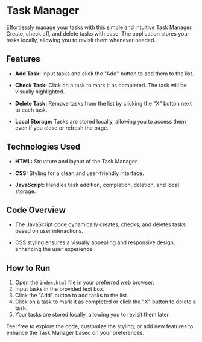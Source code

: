 # Task Manager

Effortlessly manage your tasks with this simple and intuitive Task Manager. Create, check off, and delete tasks with ease. The application stores your tasks locally, allowing you to revisit them whenever needed.

## Features

- **Add Task:** Input tasks and click the "Add" button to add them to the list.

- **Check Task:** Click on a task to mark it as completed. The task will be visually highlighted.

- **Delete Task:** Remove tasks from the list by clicking the "X" button next to each task.

- **Local Storage:** Tasks are stored locally, allowing you to access them even if you close or refresh the page.

## Technologies Used

- **HTML:** Structure and layout of the Task Manager.
  
- **CSS:** Styling for a clean and user-friendly interface.
  
- **JavaScript:** Handles task addition, completion, deletion, and local storage.

## Code Overview

- The JavaScript code dynamically creates, checks, and deletes tasks based on user interactions.

- CSS styling ensures a visually appealing and responsive design, enhancing the user experience.

## How to Run

1. Open the `index.html` file in your preferred web browser.
2. Input tasks in the provided text box.
3. Click the "Add" button to add tasks to the list.
4. Click on a task to mark it as completed or click the "X" button to delete a task.
5. Your tasks are stored locally, allowing you to revisit them later.

Feel free to explore the code, customize the styling, or add new features to enhance the Task Manager based on your preferences.
